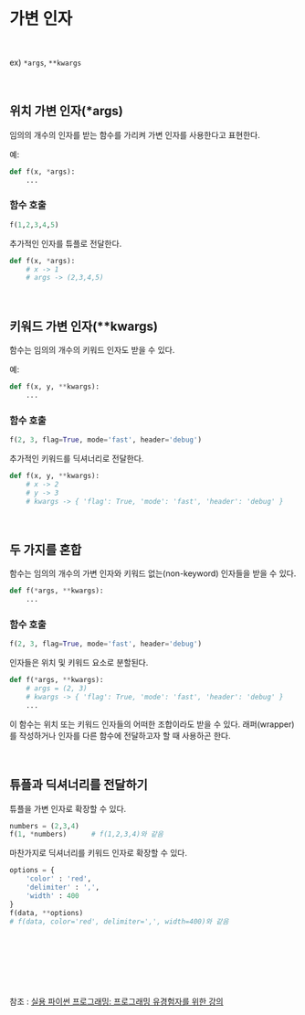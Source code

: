 # 가변 인자

<br/>

ex) ```*args```, ```**kwargs``` 

<br/>

## 위치 가변 인자(*args)

임의의 개수의 인자를 받는 함수를 가리켜 가변 인자를 사용한다고 표현한다. 

예:
```python
def f(x, *args):
    ...
```

### 함수 호출

```python
f(1,2,3,4,5)
```

추가적인 인자를 튜플로 전달한다.

```python
def f(x, *args):
    # x -> 1
    # args -> (2,3,4,5)
```

<br/>

## 키워드 가변 인자(**kwargs)

함수는 임의의 개수의 키워드 인자도 받을 수 있다. 

예:
```python
def f(x, y, **kwargs):
    ...
```

### 함수 호출

```python
f(2, 3, flag=True, mode='fast', header='debug')
```

추가적인 키워드를 딕셔너리로 전달한다.

```python
def f(x, y, **kwargs):
    # x -> 2
    # y -> 3
    # kwargs -> { 'flag': True, 'mode': 'fast', 'header': 'debug' }
```

<br/>

## 두 가지를 혼합

함수는 임의의 개수의 가변 인자와 키워드 없는(non-keyword) 인자들을 받을 수 있다.

```python
def f(*args, **kwargs):
    ...
```


### 함수 호출

```python
f(2, 3, flag=True, mode='fast', header='debug')
```

인자들은 위치 및 키워드 요소로 분할된다.



```python
def f(*args, **kwargs):
    # args = (2, 3)
    # kwargs -> { 'flag': True, 'mode': 'fast', 'header': 'debug' }
    ...
```

이 함수는 위치 또는 키워드 인자들의 어떠한 조합이라도 받을 수 있다. 래퍼(wrapper)를 작성하거나 인자를 다른 함수에 전달하고자 할 때 사용하곤 한다.

<br/>

## 튜플과 딕셔너리를 전달하기

튜플을 가변 인자로 확장할 수 있다.

```python
numbers = (2,3,4)
f(1, *numbers)      # f(1,2,3,4)와 같음
```

마찬가지로 딕셔너리를 키워드 인자로 확장할 수 있다.

```python
options = {
    'color' : 'red',
    'delimiter' : ',',
    'width' : 400
}
f(data, **options)
# f(data, color='red', delimiter=',', width=400)와 같음
```


<br/><br/><br/>
---
참조 : 
[실용 파이썬 프로그래밍: 프로그래밍 유경험자를 위한 강의](https://wikidocs.net/84426)